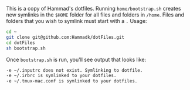 This is a copy of Hammad's dotfiles. Running `home/bootstrap.sh` creates new symlinks in the `$HOME` folder for all files and folders in `/home`. Files and folders that you wish to symlink must start with a `.` Usage:


``` sh
cd ~
git clone git@github.com:Hammadk/dotFiles.git
cd dotFiles
sh bootstrap.sh
```

Once `bootstrap.sh` is run, you'll see output that looks like:

``` sh
-e ~/.inputrc does not exist. Symlinking to dotfile.
-e ~/.irbrc is symlinked to your dotfiles.
-e ~/.tmux-mac.conf is symlinked to your dotfiles.
```
